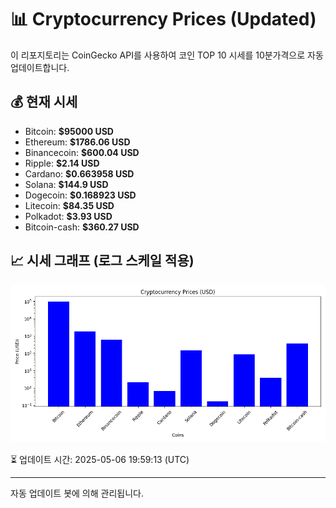 
# 📊 Cryptocurrency Prices (Updated)

이 리포지토리는 CoinGecko API를 사용하여 코인 TOP 10 시세를 10분가격으로 자동 업데이트합니다.

## 💰 현재 시세
- Bitcoin: **$95000 USD**
- Ethereum: **$1786.06 USD**
- Binancecoin: **$600.04 USD**
- Ripple: **$2.14 USD**
- Cardano: **$0.663958 USD**
- Solana: **$144.9 USD**
- Dogecoin: **$0.168923 USD**
- Litecoin: **$84.35 USD**
- Polkadot: **$3.93 USD**
- Bitcoin-cash: **$360.27 USD**

## 📈 시세 그래프 (로그 스케일 적용)
![Crypto Prices](crypto_prices.png)

⏳ 업데이트 시간: 2025-05-06 19:59:13 (UTC)

---
자동 업데이트 봇에 의해 관리됩니다.
